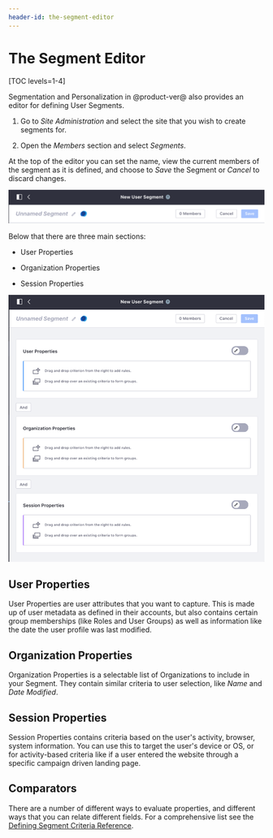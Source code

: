 ```yaml
---
header-id: the-segment-editor
---
```


# The Segment Editor

[TOC levels=1-4]

Segmentation and Personalization in @product-ver@ also provides an editor for
defining User Segments.

1.  Go to *Site Administration* and select the site that you wish to create
    segments for.

2.  Open the *Members* section and select *Segments*.

At the top of the editor you can set the name, view the current members of the
segment as it is defined, and choose to *Save* the Segment or *Cancel* to 
discard changes.

![Figure 1: The top portion of the Segment Editor has the segment name and its members.](../../images/sp-editor-top.png)

Below that there are three main sections:

- User Properties

- Organization Properties

- Session Properties

![Figure 2: You use the Segment Editor to create new Segments.](../../images/sp-segment-editor-full.png)

## User Properties

User Properties are user attributes that you want to capture. This is made up of
user metadata as defined in their accounts, but also contains certain group
memberships (like Roles and User Groups) as well as information like the date
the user profile was last modified.

## Organization Properties

Organization Properties is a selectable list of Organizations to include in
your Segment. They contain similar criteria to user selection, like *Name* and
*Date Modified*.

## Session Properties

Session Properties contains criteria based on the user's activity, browser, 
system  information. You can use this to target the user's device or OS, or for
activity-based criteria like if a user entered the website through a specific
campaign driven landing page. 

## Comparators

There are a number of different ways to evaluate properties, and different ways
that you can relate different fields. For a comprehensive list see the [Defining
Segment Criteria Reference](link).

